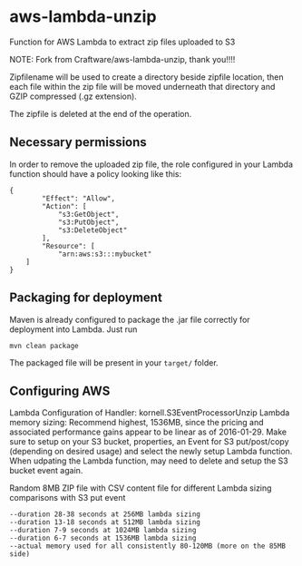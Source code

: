 # aws-lambda-unzip
Function for AWS Lambda to extract zip files uploaded to S3

NOTE: Fork from Craftware/aws-lambda-unzip, thank you!!!!


Zipfilename will be used to create a directory beside zipfile location, then each file within the zip file will be moved underneath that directory and GZIP compressed (.gz extension).

The zipfile is deleted at the end of the operation.

## Necessary permissions
In order to remove the uploaded zip file, the role configured in your Lambda function should have a policy looking like this:
```
{
        "Effect": "Allow",
        "Action": [
            "s3:GetObject",
            "s3:PutObject",
            "s3:DeleteObject"
        ],
        "Resource": [
            "arn:aws:s3:::mybucket"
	]
}
```

## Packaging for deployment
Maven is already configured to package the .jar file correctly for deployment into Lambda. Just run
```
mvn clean package
```
The packaged file will be present in your `target/` folder.

## Configuring AWS 
Lambda Configuration of Handler: kornell.S3EventProcessorUnzip
Lambda memory sizing: Recommend highest, 1536MB, since the pricing and associated performance gains appear to be linear as of 2016-01-29.
Make sure to setup on your S3 bucket, properties, an Event for S3 put/post/copy (depending on desired usage) and select the newly setup Lambda function.  When udpating the Lambda function, may need to delete and setup the S3 bucket event again.

Random 8MB ZIP file with CSV content file for different Lambda sizing comparisons with S3 put event
```
--duration 28-38 seconds at 256MB lambda sizing
--duration 13-18 seconds at 512MB lambda sizing
--duration 7-9 seconds at 1024MB lambda sizing
--duration 6-7 seconds at 1536MB lambda sizing
--actual memory used for all consistently 80-120MB (more on the 85MB side)
```


